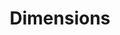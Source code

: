 ---
layout: default
bigquery: https://console.cloud.google.com/bigquery?p=covid-19-dimensions-ai&page=table&d=data&t=publications
contributors: Digital Science, https://www.digital-science.com/
cost: Free for personal, non-commercial use.
description: Dimensions contains more than 100 million publications, ranging from
  articles published in scholarly journals, books and book chapters, to preprints
  and conference proceedings. All publications are contextualized with linked data
  sets, funding, publications, patents, clinical trials, and policy documents. You
  can also view associated categories, funders, institutions, and researcher profiles.
documentation: https://docs.dimensions.ai/bigquery/index.html
last_edit: Mon, 04 Apr 2022 19:04:00 GMT
location: https://www.dimensions.ai/products/free/
maintained_by: Digital Science, https://www.digital-science.com/
schema_fields: '[''category_sdg'', ''publication_date'', ''filing_status'', ''foa_number'',
  ''associated_grant_ids'', ''funding_cny'', ''legal_status'', ''mesh_headings'',
  ''conditions'', ''category_rcdc'', ''isbn'', ''investigators'', ''journal'', ''mesh_terms'',
  ''altmetrics'', ''grant_number'', ''wikipedia_url'', ''publisher'', ''abstract'',
  ''original_assignee'', ''editors'', ''category_icrp_ct'', ''funding_chf'', ''date_inserted'',
  ''research_org_cities'', ''external_ids'', ''interventions'', ''doi'', ''established'',
  ''brief_title'', ''supporting_grant_ids'', ''funder_org_acronyms'', ''funding_eur'',
  ''research_orgs'', ''date_modified'', ''family_members_ids'', ''assignee_countries'',
  ''associated_publication_arxiv_id'', ''organisation_details'', ''original_abstract'',
  ''inventor_names'', ''reference_ids'', ''funder_countries'', ''id'', ''citation_string'',
  ''date'', ''research_org_country_names'', ''resulting_publication_doi'', ''type'',
  ''funding_details'', ''funding_amount'', ''current_assignee'', ''start_date'', ''funder_orgs'',
  ''pmcid'', ''active_years'', ''patent_ids'', ''book_title'', ''priority_year'',
  ''assignee_orgs'', ''publication_ids'', ''date_print'', ''cited_by_ids'', ''funder_org_state_codes'',
  ''associated_publication_pmid'', ''license'', ''funding_nzd'', ''proceedings_title'',
  ''types'', ''authors'', ''source_id'', ''expiration_date'', ''start_year'', ''phase'',
  ''links'', ''name'', ''acknowledgements'', ''email_address'', ''kind'', ''open_access_categories'',
  ''eisbn'', ''filing_date'', ''language'', ''funding_cad'', ''current_assignee_countries'',
  ''citations'', ''volume'', ''funding_gbp'', ''status'', ''family_id'', ''date_online'',
  ''resulting_publication_ids'', ''end_date'', ''labels'', ''priority_date'', ''aliases'',
  ''application_number'', ''current_assignee_orgs'', ''category_for'', ''embargo_date'',
  ''category_bra'', ''expiration_year'', ''category_hrcs_hc'', ''clinical_trial_ids'',
  ''open_access_categories_v2'', ''research_org_state_codes'', ''legal_events'', ''pages'',
  ''family_count'', ''issue'', ''publication_year'', ''acronyms'', ''title'', ''book_series_title'',
  ''metrics'', ''concepts'', ''conference'', ''subtitles'', ''categories'', ''category_hrcs_rac'',
  ''date_imported_gbq'', ''acronym'', ''relationships'', ''parent_id'', ''researcher_ids'',
  ''citations_count'', ''category_uoa'', ''linkout'', ''category_hra'', ''funding_jpy'',
  ''granted_date'', ''address'', ''registry'', ''original_title'', ''funder_org_cities'',
  ''funding_usd'', ''end_year'', ''original_assignee_orgs'', ''associated_publication_id'',
  ''created_date'', ''year'', ''repository_id'', ''repository_url'', ''jurisdiction'',
  ''gender'', ''granted_year'', ''research_org_state_names'', ''funder_org'', ''description'',
  ''category_icrp_cso'', ''original_assignee_countries'', ''funding_currency'', ''filing_year'',
  ''journal_lists'', ''ipcr'', ''research_org_city_names'', ''pmid'', ''funder_org_countries'',
  ''date_normal'', ''arxiv_id'', ''repository_name'', ''research_org_countries'',
  ''associated_publication_doi'', ''cpc'', ''funding_aud'']'
shortname: dimensions
tags:
- scholarly literature
- patents
- funding
- clinical trials
- academic profiles
terms_of_use: 'Use of both the Dimensions COVID-19 dataset and full Dimensions dataset
  are subject to the Dimensions Terms of use: https://www.dimensions.ai/policies-terms-legal '
title: Dimensions
uuid: dcff88bd-fe6b-4fdb-8159-809bf9d7bc1c
---